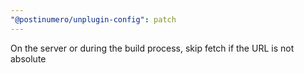 ```yaml
---
"@postinumero/unplugin-config": patch
---
```


On the server or during the build process, skip fetch if the URL is not absolute
